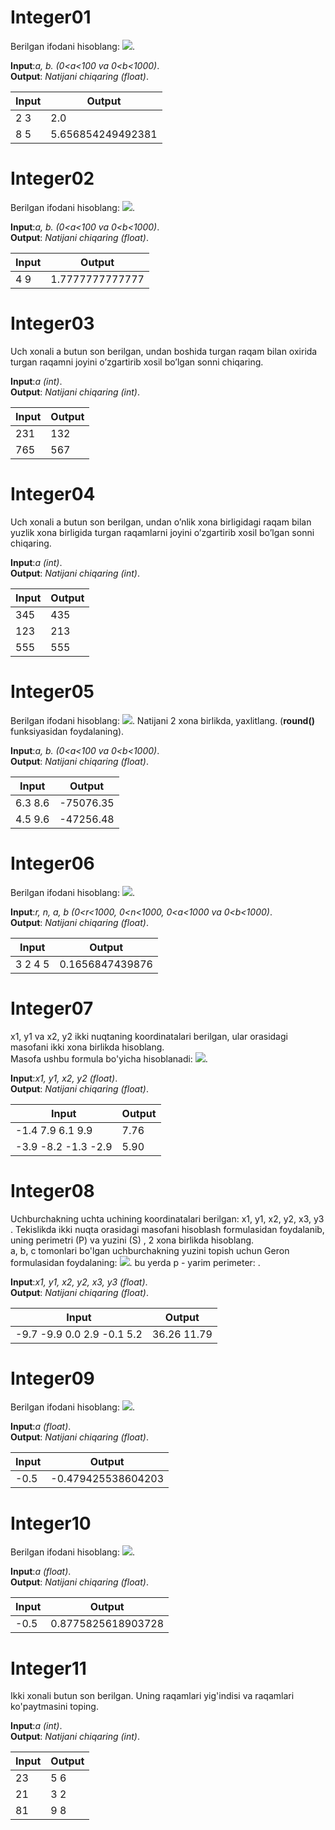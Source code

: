 # Integer01

Berilgan ifodani hisoblang:   <img src="https://latex.codecogs.com/gif.latex?\sqrt{\sqrt{(a^{3}-b^{3})+(a^{3}+b^{3})}}" />.


**Input**:*a, b. (0<a<100 va 0<b<1000)*.\
**Output**: *Natijani chiqaring (float)*.

|   **Input**   |   **Output**    |
|---------------|-----------------|
|2  3           |2.0              |
|8  5           |5.656854249492381|

# Integer02

Berilgan ifodani hisoblang:   <img src="https://latex.codecogs.com/gif.latex?\(\frac{1}{6}\sqrt{a}+\frac{1}{3}\sqrt{b})^{2}"/>.


**Input**:*a, b. (0<a<100 va 0<b<1000)*.\
**Output**: *Natijani chiqaring (float)*.

|   **Input**   |   **Output**    |
|---------------|-----------------|
|4  9           |1.7777777777777  |

# Integer03

Uch xonali a butun son berilgan, undan boshida turgan raqam bilan  oxirida turgan raqamni joyini o’zgartirib xosil bo’lgan sonni chiqaring.

**Input**:*a (int)*.\
**Output**: *Natijani chiqaring (int)*.

|   **Input**   |   **Output**    |
|---------------|-----------------|
|231            |132              |
|765            |567              |

# Integer04

Uch xonali a butun son berilgan, undan o’nlik xona birligidagi raqam bilan yuzlik xona birligida turgan raqamlarni joyini o’zgartirib xosil bo’lgan sonni chiqaring.

**Input**:*a (int)*.\
**Output**: *Natijani chiqaring (int)*.

|   **Input**   |   **Output**    |
|---------------|-----------------|
|345            |435              |
|123            |213              |
|555            |555              |

# Integer05

Berilgan ifodani hisoblang:   <img src="https://latex.codecogs.com/gif.latex?\9a^{2}b-27a^{2}b^{2}+15b^{2}"/>.
Natijani 2 xona birlikda, yaxlitlang. (**round()** funksiyasidan foydalaning).

**Input**:*a, b. (0<a<100 va 0<b<1000)*.\
**Output**: *Natijani chiqaring (float)*.

|   **Input**   |   **Output**    |
|---------------|-----------------|
|6.3  8.6       |-75076.35        |
|4.5  9.6       |-47256.48        |

# Integer06

Berilgan ifodani hisoblang:   <img src="https://latex.codecogs.com/gif.latex?\frac{(1-\frac{r}{100})^{2}}{\sqrt{a^{2}-b^{2}}}"/>.

**Input**:*r, n, a, b (0<r<1000,  0<n<1000,  0<a<1000 va 0<b<1000)*.\
**Output**: *Natijani chiqaring (float)*.

|   **Input**   |   **Output**    |
|---------------|-----------------|
|3  2  4  5     |0.1656847439876  |


# Integer07

x1, y1 va x2, y2 ikki nuqtaning  koordinatalari berilgan, ular orasidagi masofani ikki xona birlikda hisoblang.\
Masofa ushbu formula  bo'yicha hisoblanadi:   <img src="https://latex.codecogs.com/gif.latex?\sqrt{(x2-x1)^{2}+(y2-y1)^{2}}"/>.

**Input**:*x1, y1, x2, y2  (float)*.\
**Output**: *Natijani chiqaring (float)*.

|     **Input**      |     **Output**     |
|--------------------|--------------------|
|-1.4 7.9 6.1 9.9    |7.76                |
|-3.9 -8.2 -1.3  -2.9|5.90                |

# Integer08

Uchburchakning uchta uchining koordinatalari berilgan: x1, y1, x2, y2, x3, y3 . Tekislikda ikki nuqta orasidagi masofani hisoblash formulasidan foydalanib, uning perimetri (P) va yuzini (S) , 2 xona birlikda hisoblang.\
a, b, c tomonlari bo'lgan uchburchakning yuzini topish uchun Geron formulasidan foydalaning:   <img src="https://latex.codecogs.com/gif.latex?S=\sqrt{p(p-a)(p-b)(p-c)}"/>. bu yerda 
 p - yarim perimeter: .

**Input**:*x1, y1, x2,  y2, x3, y3  (float)*.\
**Output**: *Natijani chiqaring (float)*.

|        **Input**         |       **Output**     |
|--------------------------|----------------------|
|-9.7 -9.9 0.0 2.9 -0.1 5.2|36.26  11.79          |

# Integer09

Berilgan ifodani hisoblang:  <img src="https://latex.codecogs.com/gif.latex?x=\sin(a)"/>.

**Input**:*a (float)*.\
**Output**: *Natijani chiqaring (float)*.

|   **Input**   |    **Output**    |
|---------------|------------------|
|-0.5           |-0.479425538604203|

# Integer10

Berilgan ifodani hisoblang:  <img src="https://latex.codecogs.com/gif.latex?x=\cos(a)"/>.

**Input**:*a (float)*.\
**Output**: *Natijani chiqaring (float)*.

|   **Input**   |    **Output**    |
|---------------|------------------|
|-0.5           |0.8775825618903728|

# Integer11

Ikki xonali butun  son berilgan. Uning raqamlari yig'indisi va raqamlari ko'paytmasini toping.

**Input**:*a (int)*.\
**Output**: *Natijani chiqaring (int)*.

|   **Input**   |    **Output**    |
|---------------|------------------|
|23             |5  6              |
|21             |3  2              |
|81             |9  8              |

